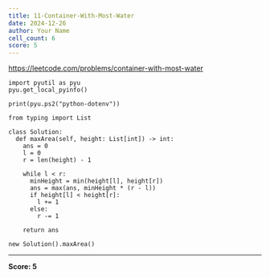 ```yaml
---
title: 11-Container-With-Most-Water
date: 2024-12-26
author: Your Name
cell_count: 6
score: 5
---
```


https://leetcode.com/problems/container-with-most-water


```
import pyutil as pyu
pyu.get_local_pyinfo()
```


```
print(pyu.ps2("python-dotenv"))
```


```
from typing import List
```


```
class Solution:
  def maxArea(self, height: List[int]) -> int:
    ans = 0
    l = 0
    r = len(height) - 1

    while l < r:
      minHeight = min(height[l], height[r])
      ans = max(ans, minHeight * (r - l))
      if height[l] < height[r]:
        l += 1
      else:
        r -= 1

    return ans
```


```
new Solution().maxArea()
```


---
**Score: 5**